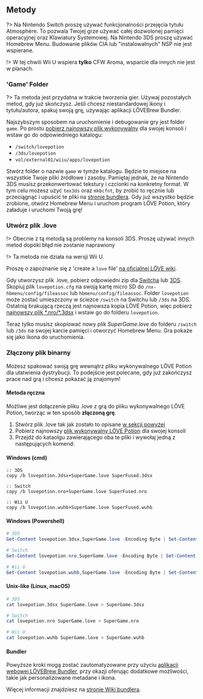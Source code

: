 ﻿## Metody

?> Na Nintendo Switch proszę używać funkcjonalności przejęcia tytułu Atmosphère. To pozwala Twojej grze używać całej dozwolonej pamięci operacyjnej oraz Klawiatury Systemowej. Na Nintendo 3DS proszę używać Homebrew Menu. Budowanie plików CIA lub "instalowalnych" NSP nie jest wspierane.

!> W tej chwili Wii U wspiera **tylko** CFW Aroma, wsparcie dla innych nie jest w planach.

### 'Game' Folder

?> Ta metoda jest przydatna w trakcie tworzenia gier. Używaj pozostałych metod, gdy już skończysz. Jeśli chcesz niestandardowej ikony i tytułu/autora, spakuj swoją grę, używając aplikacji LÖVEBrew Bundler.

Najszybszym sposobem na uruchomienie i debugowanie gry jest folder `game`. Po prostu [pobierz najnowszy plik wykonywalny](https://github.com/TurtleP/LovePotion/releases) dla swojej konsoli i wstaw go do odpowiedniego katalogu:

- `/switch/lovepotion`
- `/3ds/lovepotion`
- `vol/external01/wiiu/apps/lovepotion`

Stwórz folder o nazwie `game` w tymże katalogu. Będzie to miejsce na wszystkie Twoje pliki źródłowe i zasoby. Pamiętaj jednak, że na Nintendo 3DS musisz przekonwertować tekstury i czcionki na konkretny format. W tym celu możesz użyć `tex3ds` oraz `mkbcfnt`, by zrobić to ręcznie lub przeciągnąć i upuścić te pliki na [stronie bundlera](https://bundle.lovebrew.org). Gdy już wszystko będzie zrobione, otwórz Homebrew Menu i uruchom program LÖVE Potion, który załaduje i uruchomi Twoją grę!

### Utwórz plik .love

!> Obecnie z tą metodą są problemy na konsoli 3DS. Proszę używać innych metod dopóki błąd nie zostanie naprawiony

!> Ta metoda nie działa na wersji Wii U.

Proszę o zapoznanie się z 'create a `love` file' [na oficjalnej LÖVE wiki](https://love2d.org/wiki/Game_Distribution#Create_a_.love-file).

Gdy utworzysz plik .love, pobierz odpowiedni zip dla [Switcha](files/switch-config.zip ":ignore") lub [3DS](files/3ds-config.zip ":ignore"). Skopiuj plik `lovepotion.cfg` na swoją kartę micro SD do `/nx-hbmenu/config/fileassoc` lub `hbmenu/config/fileassoc`. Folder `lovepotion` może zostać umieszczony w ścieżce `/switch` na Switchu lub `/3ds` na 3DS. Ostatnią brakującą rzeczą jest najnowsza kopia LÖVE Potion, więc pobierz [najnowszy plik \*.nro/\*.3dsx](https://github.com/TurtleP/LovePotion/releases) i wstaw go do folderu `lovepotion`.

Teraz tylko musisz skopiować nowy plik _SuperGame.love_ do folderu `/switch` lub `/3ds` na swojej karcie pamięci i otworzyć Homebrew Menu. Gra pokaże się jako ikona do uruchomienia.

### Złączony plik binarny

Możesz spakować swoją grę wewnątrz pliku wykonywalnego LÖVE Potion dla ułatwienia dystrybucji. To podejście jest polecane, gdy już zakończysz prace nad grą i chcesz pokazać ją znajomym!

#### Metoda ręczna

Możliwe jest dołączenie pliku .love z grą do pliku wykonywalnego LÖVE Potion, tworząc w ten sposób **złączoną grę**. 
1. Stwórz plik .love tak jak zostało to opisane [w sekcji powyżej](#create-a-love-file)
2. Pobierz najnowszy [plik wykonywalny LÖVE Potion](https://github.com/TurtleP/LovePotion/releases) dla swojej konsoli 
3. Przejdź do kataolgu zawierającego oba te pliki i wywołaj jedną z następujących komend:

<!-- tabs:start -->

#### **Windows (cmd)**

```batch
:: 3DS
copy /b lovepotion.3dsx+SuperGame.love SuperFused.3dsx

:: Switch
copy /b lovepotion.nro+SuperGame.love SuperFused.nro

:: Wii U
copy /b lovepotion.wuhb+SuperGame.love SuperFused.wuhb

```

#### **Windows (Powershell)**

```powershell
# 3DS
Get-Content lovepotion.3dsx,SuperGame.love -Encoding Byte | Set-Content SuperGame.3dsx -Encoding Byte

# Switch
Get-Content lovepotion.nro,SuperGame.love -Encoding Byte | Set-Content SuperGame.nro -Encoding Byte

# Wii U
Get-Content lovepotion.wuhb,SuperGame.love -Encoding Byte | Set-Content SuperGame.wuhb -Encoding Byte

```

#### **Unix-like (Linux, macOS)**

```bash
# 3DS
cat lovepotion.3dsx SuperGame.love > SuperGame.3dsx

# Switch
cat lovepotion.nro SuperGame.love > SuperGame.nro

# Wii U
cat lovepotion.wuhb SuperGame.love > SuperGame.wuhb

```

<!-- tabs:end -->

#### Bundler

Powyższe kroki mogą zostać zautomatyzowane przy użyciu [aplikacji webowej LÖVEBrew Bundler](https://bundle.lovebrew.org), przy okazji oferując dodatkowe możliwości, takie jak personalizowane metadane i ikona.

Więcej informacji znajdziesz na [stronie Wiki bundlera](/bundler/index.md).